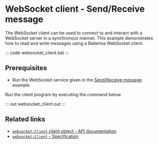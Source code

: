 # WebSocket client - Send/Receive message

The WebSocket client can be used to connect to and interact with a WebSocket server in a synchronous manner. This example demonstrates how to read and write messages using a Ballerina WebSocket client.

::: code websocket_client.bal :::

## Prerequisites
- Run the WebSocket service given in the [Send/Receive message](/learn/by-example/websocket-basic-sample/) example.

Run the client program by executing the command below.

::: out websocket_client.out :::

## Related links
- [`websocket:Client` client object - API documentation](https://lib.ballerina.io/ballerina/websocket/latest/clients/Client)
- [`websocket:Client` - Specification](/spec/websocket/#4-client)
